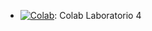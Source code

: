 * [![Colab](https://colab.research.google.com/assets/colab-badge.svg)](https://colab.research.google.com/drive/1IB9LAYxQMcYAhC7ATATqD6kJR7lqojJ6#scrollTo=Jn5JElOrijMK): Colab Laboratorio 4

